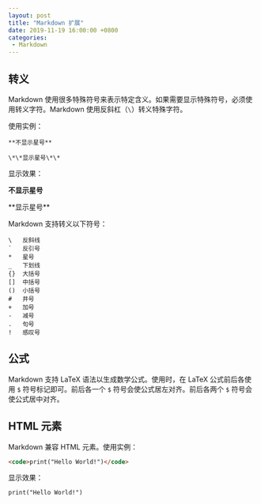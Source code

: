 ```yaml
---
layout: post
title: "Markdown 扩展"
date: 2019-11-19 16:00:00 +0800
categories: 
 - Markdown
---
```


## 转义

Markdown 使用很多特殊符号来表示特定含义。如果需要显示特殊符号，必须使用转义字符。Markdown 使用反斜杠（`\`）转义特殊字符。

<!-- more -->

使用实例：
```text
**不显示星号**

\*\*显示星号\*\*
```
显示效果：

**不显示星号**

\*\*显示星号\*\*

Markdown 支持转义以下符号：
```text
\   反斜线
`   反引号
*   星号
_   下划线
{}  大括号
[]  中括号
()  小括号
#   井号
+   加号
-   减号
.   句号
!   感叹号
```

## 公式

Markdown 支持 LaTeX 语法以生成数学公式。使用时，在 LaTeX 公式前后各使用 `$` 符号标记即可。前后各一个 `$` 符号会使公式居左对齐。前后各两个 `$` 符号会使公式居中对齐。

## HTML 元素

Markdown 兼容 HTML 元素。使用实例：
```html
<code>print("Hello World!")</code>
```
显示效果：

<code>print("Hello World!")</code>
